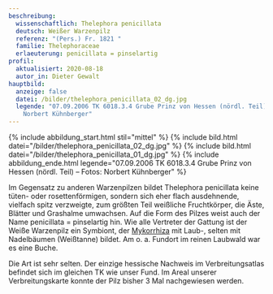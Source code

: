```yaml
---
beschreibung:
  wissenschaftlich: Thelephora penicillata
  deutsch: Weißer Warzenpilz
  referenz: "(Pers.) Fr. 1821 "
  familie: Thelephoraceae
  erlaeuterung: penicillata = pinselartig
profil:
  aktualisiert: 2020-08-18
  autor_in: Dieter Gewalt
hauptbild:
  anzeige: false
  datei: /bilder/thelephora_penicillata_02_dg.jpg
  legende: "07.09.2006 TK 6018.3.4 Grube Prinz von Hessen (nördl. Teil) – Fotos:
    Norbert Kühnberger"
---
```

{% include abbildung_start.html stil="mittel" %}
{% include bild.html datei="/bilder/thelephora_penicillata_02_dg.jpg" %}
{% include bild.html datei="/bilder/thelephora_penicillata_01_dg.jpg" %}
{% include abbildung_ende.html legende="07.09.2006 TK 6018.3.4 Grube Prinz von Hessen (nördl. Teil) – Fotos: Norbert Kühnberger" %}

Im Gegensatz zu anderen Warzenpilzen bildet Thelephora penicillata keine tüten- oder rosettenförmigen, sondern sich eher flach ausdehnende, vielfach spitz verzweigte, zum größten Teil weißliche Fruchtkörper, die Äste, Blätter und Grashalme umwachsen. Auf die Form des Pilzes weist auch der Name penicillata = pinselartig hin. Wie alle Vertreter der Gattung ist der Weiße Warzenpilz ein Symbiont, der [Mykorrhiza](Mykorrhiza "Glossar") mit Laub-, selten mit Nadelbäumen (Weißtanne) bildet. Am o. a. Fundort im reinen Laubwald war es eine Buche.

Die Art ist sehr selten. Der einzige hessische Nachweis im Verbreitungsatlas befindet sich im gleichen TK wie unser Fund. Im Areal unserer Verbreitungskarte konnte der Pilz bisher 3 Mal nachgewiesen werden.